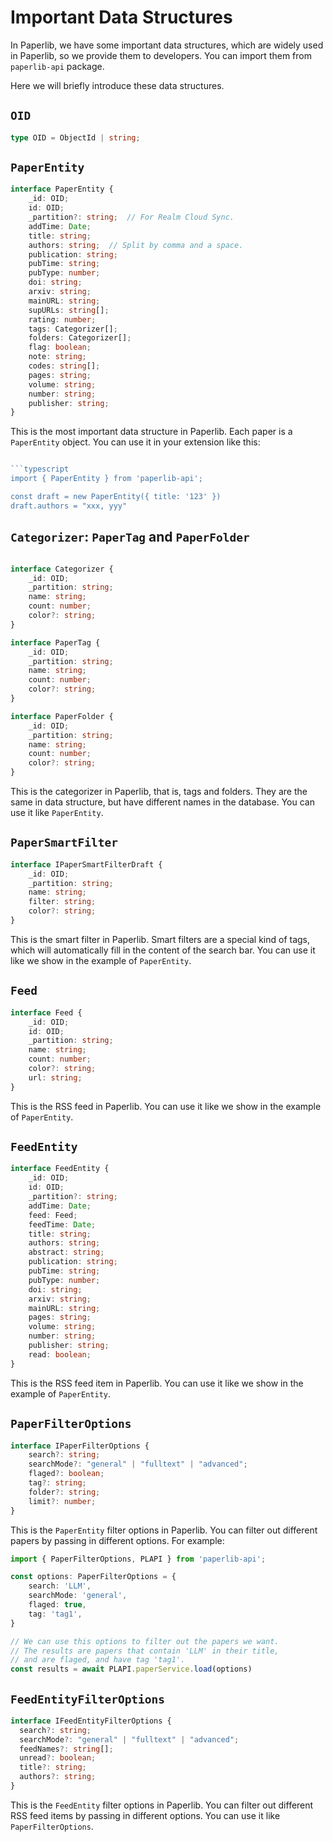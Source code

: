 # Important Data Structures

In Paperlib, we have some important data structures, which are widely used in Paperlib, so we provide them to developers. You can import them from `paperlib-api` package.

Here we will briefly introduce these data structures.

## `OID`

```typescript
type OID = ObjectId | string;
```

## `PaperEntity`

```typescript
interface PaperEntity {
    _id: OID;
    id: OID;
    _partition?: string;  // For Realm Cloud Sync.
    addTime: Date;
    title: string;
    authors: string;  // Split by comma and a space.
    publication: string;
    pubTime: string;
    pubType: number;
    doi: string;
    arxiv: string;
    mainURL: string;
    supURLs: string[];
    rating: number;
    tags: Categorizer[];
    folders: Categorizer[];
    flag: boolean;
    note: string;
    codes: string[];
    pages: string;
    volume: string;
    number: string;
    publisher: string;
}
```

This is the most important data structure in Paperlib. Each paper is a `PaperEntity` object. You can use it in your extension like this:

```typescript

```typescript
import { PaperEntity } from 'paperlib-api';

const draft = new PaperEntity({ title: '123' })
draft.authors = "xxx, yyy"
```


## `Categorizer`: `PaperTag` and `PaperFolder`

```typescript

interface Categorizer {
    _id: OID;
    _partition: string;
    name: string;
    count: number;
    color?: string;
}

interface PaperTag {
    _id: OID;
    _partition: string;
    name: string;
    count: number;
    color?: string;
}

interface PaperFolder {
    _id: OID;
    _partition: string;
    name: string;
    count: number;
    color?: string;
}
```

This is the categorizer in Paperlib, that is, tags and folders. They are the same in data structure, but have different names in the database. You can use it like `PaperEntity`.

## `PaperSmartFilter`

```typescript
interface IPaperSmartFilterDraft {
    _id: OID;
    _partition: string;
    name: string;
    filter: string;
    color?: string;
}
```

This is the smart filter in Paperlib. Smart filters are a special kind of tags, which will automatically fill in the content of the search bar. You can use it like we show in the example of `PaperEntity`.


## `Feed`

```typescript
interface Feed {
    _id: OID;
    id: OID;
    _partition: string;
    name: string;
    count: number;
    color?: string;
    url: string;
}
```

This is the RSS feed in Paperlib. You can use it like we show in the example of `PaperEntity`.

## `FeedEntity`

```typescript
interface FeedEntity {
    _id: OID;
    id: OID;
    _partition?: string;
    addTime: Date;
    feed: Feed;
    feedTime: Date;
    title: string;
    authors: string;
    abstract: string;
    publication: string;
    pubTime: string;
    pubType: number;
    doi: string;
    arxiv: string;
    mainURL: string;
    pages: string;
    volume: string;
    number: string;
    publisher: string;
    read: boolean;
}
```

This is the RSS feed item in Paperlib. You can use it like we show in the example of `PaperEntity`.

## `PaperFilterOptions`

```typescript
interface IPaperFilterOptions {
    search?: string;
    searchMode?: "general" | "fulltext" | "advanced";
    flaged?: boolean;
    tag?: string;
    folder?: string;
    limit?: number;
}
```

This is the `PaperEntity` filter options in Paperlib. You can filter out different papers by passing in different options. For example:
    
```typescript
import { PaperFilterOptions, PLAPI } from 'paperlib-api';

const options: PaperFilterOptions = {
    search: 'LLM',
    searchMode: 'general',
    flaged: true,
    tag: 'tag1',
}

// We can use this options to filter out the papers we want.
// The results are papers that contain 'LLM' in their title,
// and are flaged, and have tag 'tag1'.
const results = await PLAPI.paperService.load(options)
```

## `FeedEntityFilterOptions`

```typescript
interface IFeedEntityFilterOptions {
  search?: string;
  searchMode?: "general" | "fulltext" | "advanced";
  feedNames?: string[];
  unread?: boolean;
  title?: string;
  authors?: string;
}
```

This is the `FeedEntity` filter options in Paperlib. You can filter out different RSS feed items by passing in different options. You can use it like `PaperFilterOptions`.